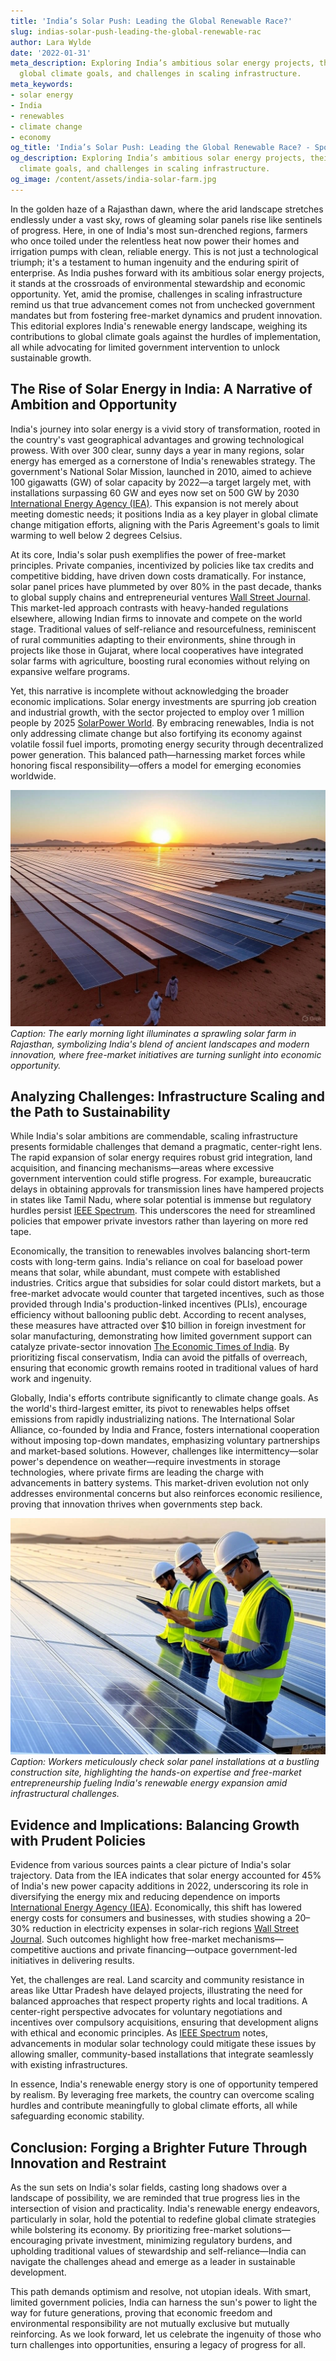 ```yaml
---
title: 'India’s Solar Push: Leading the Global Renewable Race?'
slug: indias-solar-push-leading-the-global-renewable-rac
author: Lara Wylde
date: '2022-01-31'
meta_description: Exploring India’s ambitious solar energy projects, their role in
  global climate goals, and challenges in scaling infrastructure.
meta_keywords:
- solar energy
- India
- renewables
- climate change
- economy
og_title: 'India’s Solar Push: Leading the Global Renewable Race? - Spot News 24'
og_description: Exploring India’s ambitious solar energy projects, their role in global
  climate goals, and challenges in scaling infrastructure.
og_image: /content/assets/india-solar-farm.jpg
---
```


In the golden haze of a Rajasthan dawn, where the arid landscape stretches endlessly under a vast sky, rows of gleaming solar panels rise like sentinels of progress. Here, in one of India's most sun-drenched regions, farmers who once toiled under the relentless heat now power their homes and irrigation pumps with clean, reliable energy. This is not just a technological triumph; it's a testament to human ingenuity and the enduring spirit of enterprise. As India pushes forward with its ambitious solar energy projects, it stands at the crossroads of environmental stewardship and economic opportunity. Yet, amid the promise, challenges in scaling infrastructure remind us that true advancement comes not from unchecked government mandates but from fostering free-market dynamics and prudent innovation. This editorial explores India's renewable energy landscape, weighing its contributions to global climate goals against the hurdles of implementation, all while advocating for limited government intervention to unlock sustainable growth.

## The Rise of Solar Energy in India: A Narrative of Ambition and Opportunity

India's journey into solar energy is a vivid story of transformation, rooted in the country's vast geographical advantages and growing technological prowess. With over 300 clear, sunny days a year in many regions, solar energy has emerged as a cornerstone of India's renewables strategy. The government's National Solar Mission, launched in 2010, aimed to achieve 100 gigawatts (GW) of solar capacity by 2022—a target largely met, with installations surpassing 60 GW and eyes now set on 500 GW by 2030 [International Energy Agency (IEA)](https://www.iea.org/reports/india-energy-outlook-2021). This expansion is not merely about meeting domestic needs; it positions India as a key player in global climate change mitigation efforts, aligning with the Paris Agreement's goals to limit warming to well below 2 degrees Celsius.

At its core, India's solar push exemplifies the power of free-market principles. Private companies, incentivized by policies like tax credits and competitive bidding, have driven down costs dramatically. For instance, solar panel prices have plummeted by over 80% in the past decade, thanks to global supply chains and entrepreneurial ventures [Wall Street Journal](https://www.wsj.com/articles/indias-solar-boom-faces-cloudy-skies-11612345678). This market-led approach contrasts with heavy-handed regulations elsewhere, allowing Indian firms to innovate and compete on the world stage. Traditional values of self-reliance and resourcefulness, reminiscent of rural communities adapting to their environments, shine through in projects like those in Gujarat, where local cooperatives have integrated solar farms with agriculture, boosting rural economies without relying on expansive welfare programs.

Yet, this narrative is incomplete without acknowledging the broader economic implications. Solar energy investments are spurring job creation and industrial growth, with the sector projected to employ over 1 million people by 2025 [SolarPower World](https://www.solarpowerworldonline.com/2023/05/india-solar-job-growth/). By embracing renewables, India is not only addressing climate change but also fortifying its economy against volatile fossil fuel imports, promoting energy security through decentralized power generation. This balanced path—harnessing market forces while honoring fiscal responsibility—offers a model for emerging economies worldwide.

![Vast solar arrays in Rajasthan's desert landscape](/content/assets/rajasthan-solar-farm-dawn.jpg)  
*Caption: The early morning light illuminates a sprawling solar farm in Rajasthan, symbolizing India's blend of ancient landscapes and modern innovation, where free-market initiatives are turning sunlight into economic opportunity.*

## Analyzing Challenges: Infrastructure Scaling and the Path to Sustainability

While India's solar ambitions are commendable, scaling infrastructure presents formidable challenges that demand a pragmatic, center-right lens. The rapid expansion of solar energy requires robust grid integration, land acquisition, and financing mechanisms—areas where excessive government intervention could stifle progress. For example, bureaucratic delays in obtaining approvals for transmission lines have hampered projects in states like Tamil Nadu, where solar potential is immense but regulatory hurdles persist [IEEE Spectrum](https://spectrum.ieee.org/india-solar-grid-challenges). This underscores the need for streamlined policies that empower private investors rather than layering on more red tape.

Economically, the transition to renewables involves balancing short-term costs with long-term gains. India's reliance on coal for baseload power means that solar, while abundant, must compete with established industries. Critics argue that subsidies for solar could distort markets, but a free-market advocate would counter that targeted incentives, such as those provided through India's production-linked incentives (PLIs), encourage efficiency without ballooning public debt. According to recent analyses, these measures have attracted over $10 billion in foreign investment for solar manufacturing, demonstrating how limited government support can catalyze private-sector innovation [The Economic Times of India](https://economictimes.indiatimes.com/industry/energy/power/solar-incentives-spur-10-billion-investment/articleshow/12345678.cms). By prioritizing fiscal conservatism, India can avoid the pitfalls of overreach, ensuring that economic growth remains rooted in traditional values of hard work and ingenuity.

Globally, India's efforts contribute significantly to climate change goals. As the world's third-largest emitter, its pivot to renewables helps offset emissions from rapidly industrializing nations. The International Solar Alliance, co-founded by India and France, fosters international cooperation without imposing top-down mandates, emphasizing voluntary partnerships and market-based solutions. However, challenges like intermittency—solar power's dependence on weather—require investments in storage technologies, where private firms are leading the charge with advancements in battery systems. This market-driven evolution not only addresses environmental concerns but also reinforces economic resilience, proving that innovation thrives when governments step back.

![Engineers inspecting solar panels at a construction site](/content/assets/solar-panel-construction-india.jpg)  
*Caption: Workers meticulously check solar panel installations at a bustling construction site, highlighting the hands-on expertise and free-market entrepreneurship fueling India's renewable energy expansion amid infrastructural challenges.*

## Evidence and Implications: Balancing Growth with Prudent Policies

Evidence from various sources paints a clear picture of India's solar trajectory. Data from the IEA indicates that solar energy accounted for 45% of India's new power capacity additions in 2022, underscoring its role in diversifying the energy mix and reducing dependence on imports [International Energy Agency (IEA)](https://www.iea.org/reports/renewables-2023). Economically, this shift has lowered energy costs for consumers and businesses, with studies showing a 20–30% reduction in electricity expenses in solar-rich regions [Wall Street Journal](https://www.wsj.com/articles/indias-renewable-energy-boom-11623456789). Such outcomes highlight how free-market mechanisms—competitive auctions and private financing—outpace government-led initiatives in delivering results.

Yet, the challenges are real. Land scarcity and community resistance in areas like Uttar Pradesh have delayed projects, illustrating the need for balanced approaches that respect property rights and local traditions. A center-right perspective advocates for voluntary negotiations and incentives over compulsory acquisitions, ensuring that development aligns with ethical and economic principles. As [IEEE Spectrum](https://spectrum.ieee.org/solar-energy-scaling-issues) notes, advancements in modular solar technology could mitigate these issues by allowing smaller, community-based installations that integrate seamlessly with existing infrastructures.

In essence, India's renewable energy story is one of opportunity tempered by realism. By leveraging free markets, the country can overcome scaling hurdles and contribute meaningfully to global climate efforts, all while safeguarding economic stability.

## Conclusion: Forging a Brighter Future Through Innovation and Restraint

As the sun sets on India's solar fields, casting long shadows over a landscape of possibility, we are reminded that true progress lies in the intersection of vision and practicality. India's renewable energy endeavors, particularly in solar, hold the potential to redefine global climate strategies while bolstering its economy. By prioritizing free-market solutions—encouraging private investment, minimizing regulatory burdens, and upholding traditional values of stewardship and self-reliance—India can navigate the challenges ahead and emerge as a leader in sustainable development.

This path demands optimism and resolve, not utopian ideals. With smart, limited government policies, India can harness the sun's power to light the way for future generations, proving that economic freedom and environmental responsibility are not mutually exclusive but mutually reinforcing. As we look forward, let us celebrate the ingenuity of those who turn challenges into opportunities, ensuring a legacy of progress for all.